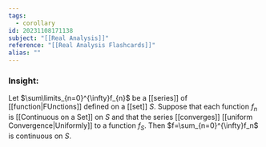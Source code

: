 ```yaml
---
tags:
  - corollary
id: 20231108171138
subject: "[[Real Analysis]]"
reference: "[[Real Analysis Flashcards]]"
alias: ""
---
```

### Insight:
Let $\sum\limits_{n=0}^{\infty}f_{n}$ be a [[series]] of [[function|FUnctions]] defined on a [[set]] $S$. Suppose that each function $f_n$ is [[Continuous on a Set]] on $S$ and that the series [[converges]] [[uniform Convergence|Uniformly]] to a function $f_S$. Then $f=\sum_{n=0}^{\infty}f_n$ is continuous on $S$.